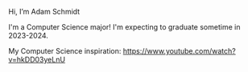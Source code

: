  Hi, I’m Adam Schmidt
 
I'm a Computer Science major! I'm expecting to graduate sometime in 2023-2024.
 
My Computer Science inspiration: https://www.youtube.com/watch?v=hkDD03yeLnU
<!---
Carry on my wayward son
--->
